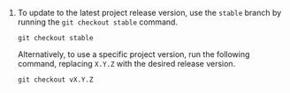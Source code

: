 1. To update to the latest project release version, use the `stable` branch by running the `git checkout stable` command.

   ```shell
   git checkout stable
   ```
  
   Alternatively, to use a specific project version, run the following command, replacing `X.Y.Z` with the desired release version.

   ```shell
   git checkout vX.Y.Z
   ```
